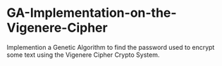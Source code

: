 # GA-Implementation-on-the-Vigenere-Cipher
Implemention a Genetic Algorithm to find the password used to encrypt some text using the Vigenere Cipher Crypto System.
